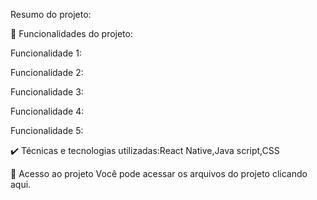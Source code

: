 Resumo do projeto:


🔨 Funcionalidades do projeto:

Funcionalidade 1:

Funcionalidade 2:

Funcionalidade 3:

Funcionalidade 4:

Funcionalidade 5:


✔️ Técnicas e tecnologias utilizadas:React Native,Java script,CSS




📁 Acesso ao projeto
Você pode acessar os arquivos do projeto clicando aqui.
